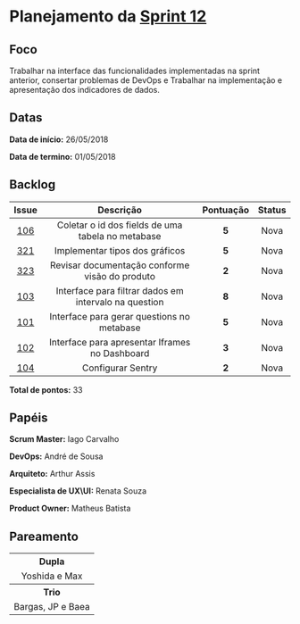 # Planejamento da [Sprint 12](https://github.com/fga-gpp-mds/2018.1-Grupo3/milestone/14)

## Foco
Trabalhar na interface das funcionalidades implementadas na sprint anterior, consertar problemas de DevOps e Trabalhar na implementação e apresentação dos indicadores de dados.

## Datas
<b>Data de início:</b> 26/05/2018

<b>Data de termino:</b> 01/05/2018

## Backlog

<table style="text-align:center" class="responsive-table highlight bordered">
  <thead>
    <tr>
      <th>Issue</th>
      <th>Descrição</th>
      <th>Pontuação</th>
      <th>Status</th>
    </tr>
  </thead>
  <tbody>
    <tr>
      <td>
        <a href="https://github.com/fga-gpp-mds/2018.1-TropicalHazards-BI-FrontEnd/issues/106">106</a>
      </td>
      <td>Coletar o id dos fields de uma tabela no metabase</td>
      <td><b>5</b></td>
      <td>Nova</td>
    </tr>
    <tr>
      <td>
        <a href="https://github.com/fga-gpp-mds/2018.1-TropicalHazards-BI/issues/321">321</a>
      </td>
      <td>Implementar tipos dos gráficos</td>
      <td><b>5</b></td>
      <td>Nova</td>
    </tr>
    <tr>
      <td>
        <a href="https://github.com/fga-gpp-mds/2018.1-TropicalHazards-BI/issues/323">323</a>
      </td>
      <td>Revisar documentação conforme visão do produto</td>
      <td><b>2</b></td>
      <td>Nova</td>
    </tr>
    <tr>
      <td>
        <a href="https://github.com/fga-gpp-mds/2018.1-TropicalHazards-BI-FrontEnd/issues/103">103</a>
      </td>
      <td>Interface para filtrar dados em intervalo na question</td>
      <td><b>8</b></td>
      <td>Nova</td>
    </tr>
    <tr>
      <td>
        <a href="https://github.com/fga-gpp-mds/2018.1-TropicalHazards-BI-FrontEnd/issues/101">101</a>
      </td>
      <td>Interface para gerar questions no metabase</td>
      <td><b>5</b></td>
      <td>Nova</td>
    </tr>
    <tr>
      <td>
        <a href="https://github.com/fga-gpp-mds/2018.1-TropicalHazards-BI-FrontEnd/issues/102">102</a>
      </td>
      <td>Interface para apresentar Iframes no Dashboard</td>
      <td><b>3</b></td>
      <td>Nova</td>      
    </tr>
    <tr>
      <td>
        <a href="https://github.com/fga-gpp-mds/2018.1-TropicalHazards-BI-FrontEnd/issues/104">104</a>
      </td>
      <td>Configurar Sentry</td>
      <td><b>2</b></td>
      <td>Nova</td>      
    </tr>
  </tbody>
</table>

<b>Total de pontos:</b> 33

## Papéis
<b>Scrum Master:</b> Iago Carvalho

<b>DevOps:</b>  André de Sousa

<b>Arquiteto:</b> Arthur Assis

<b>Especialista de UX\UI:</b> Renata Souza

<b>Product Owner:</b> Matheus Batista

## Pareamento
<table style="text-align: center" class="responsive-table highlight bordered">
  <tr>
      <th>Dupla</th>
  </tr>
  <tr>
      <td> Yoshida e Max</td>
  </tr>
  <tr>
      <th>Trio</th>
  </tr>
  <tr>
      <td> Bargas, JP e Baea</td>
  </tr>
</table>
